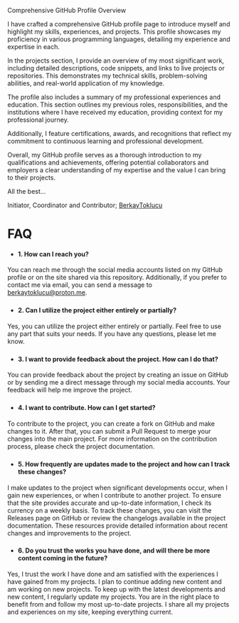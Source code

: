 
Comprehensive GitHub Profile Overview 

I have crafted a comprehensive GitHub profile page to introduce myself and highlight my skills, experiences, and projects. This profile showcases my proficiency in various programming languages, detailing my experience and expertise in each.

In the projects section, I provide an overview of my most significant work, including detailed descriptions, code snippets, and links to live projects or repositories. This demonstrates my technical skills, problem-solving abilities, and real-world application of my knowledge.

The profile also includes a summary of my professional experiences and education. This section outlines my previous roles, responsibilities, and the institutions where I have received my education, providing context for my professional journey.

Additionally, I feature certifications, awards, and recognitions that reflect my commitment to continuous learning and professional development.

Overall, my GitHub profile serves as a thorough introduction to my qualifications and achievements, offering potential collaborators and employers a clear understanding of my expertise and the value I can bring to their projects.

All the best...

Initiator, Coordinator and Contributor; [BerkayToklucu](https://www.github.com/BerkayToklucu)


# FAQ

- #### 1.  How can I reach you?
You can reach me through the social media accounts listed on my GitHub profile or on the site shared via this repository. Additionally, if you prefer to contact me via email, you can send a message to berkaytoklucu@proton.me.
###
- #### 2. Can I utilize the project either entirely or partially?
Yes, you can utilize the project either entirely or partially. Feel free to use any part that suits your needs. If you have any questions, please let me know.
###
- #### 3. I want to provide feedback about the project. How can I do that?
You can provide feedback about the project by creating an issue on GitHub or by sending me a direct message through my social media accounts. Your feedback will help me improve the project.
###
- #### 4. I want to contribute. How can I get started?
To contribute to the project, you can create a fork on GitHub and make changes to it. After that, you can submit a Pull Request to merge your changes into the main project. For more information on the contribution process, please check the project documentation.
###
- #### 5. How frequently are updates made to the project and how can I track these changes?
I make updates to the project when significant developments occur, when I gain new experiences, or when I contribute to another project. To ensure that the site provides accurate and up-to-date information, I check its currency on a weekly basis. To track these changes, you can visit the Releases page on GitHub or review the changelogs available in the project documentation. These resources provide detailed information about recent changes and improvements to the project.
###
- #### 6. Do you trust the works you have done, and will there be more content coming in the future?
Yes, I trust the work I have done and am satisfied with the experiences I have gained from my projects. I plan to continue adding new content and am working on new projects. To keep up with the latest developments and new content, I regularly update my projects. You are in the right place to benefit from and follow my most up-to-date projects. I share all my projects and experiences on my site, keeping everything current.
